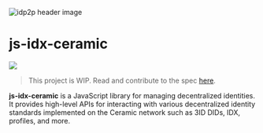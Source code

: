 ![idp2p header image](https://uploads-ssl.webflow.com/5ebcbef3ac4954196dcdc7b5/5f22e627441c167654b742ba_idp2p.jpg)

# js-idx-ceramic
[![](https://img.shields.io/badge/Chat%20on-Discord-orange.svg?style=flat)](https://discord.gg/XpBAQtX)

> This project is WIP. Read and contribute to the spec [here](https://www.notion.so/threebox/IDP2P-IDW-2-0-e713338a094a44758ce2c3f21cdce27e).

**js-idx-ceramic** is a JavaScript library for managing decentralized identities. It provides high-level APIs for interacting with various decentralized identity standards implemented on the Ceramic network such as 3ID DIDs, IDX, profiles, and more.
